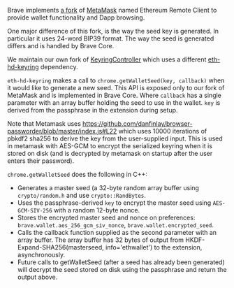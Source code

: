 Brave implements [a fork](https://github.com/brave/ethereum-remote-client) of [MetaMask](https://github.com/MetaMask/metamask-extension) named Ethereum Remote Client to provide wallet functionality and Dapp browsing.

One major difference of this fork, is the way the seed key is generated. In particular it uses 24-word BIP39 format. The way the seed is generated differs and is handled by Brave Core.

We maintain our own fork of [KeyringController](https://github.com/brave/KeyringController) which uses a different [eth-hd-keyring](https://github.com/brave/eth-hd-keyring) dependency.

`eth-hd-keyring` makes a call to `chrome.getWalletSeed(key, callback)` when it would like to generate a new seed.
This API is exposed only to our fork of MetaMask and is implemented in Brave Core.  Where `callback` has a single parameter with an array buffer holding the seed to use in the wallet. `key` is derived from the passphrase in the extension during setup.

Note that Metamask uses https://github.com/danfinlay/browser-passworder/blob/master/index.js#L22 which uses 10000 iterations of pbkdf2 sha256 to derive the key from the user-supplied input. This is used in metamask with AES-GCM to encrypt the serialized keyring when it is stored on disk (and is decrypted by metamask on startup after the user enters their password).

`chrome.getWalletSeed` does the following in C++:

- Generates a master seed (a 32-byte random array buffer using `crypto/random.h` and use `crypto::RandBytes`.
- Uses the passphrase-derived `key` to encrypt the master seed using `AES-GCM-SIV-256` with a random 12-byte nonce.
- Stores the encrypted master seed and nonce on preferences: `brave.wallet.aes_256_gcm_siv_nonce`, `brave.wallet.encrypted_seed`.
- Calls the callback function supplied as the second parameter with an array buffer. The array buffer has 32 bytes of output from HKDF-Expand-SHA256(masterseed, info='ethwallet') to the extension, asynchronously.
- Future calls to getWalletSeed (after a seed has already been generated) will decrypt the seed stored on disk using the passphrase and return the output above.